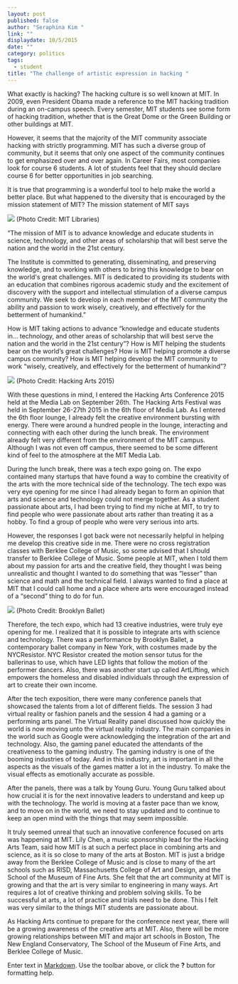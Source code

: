 ```yaml
---
layout: post
published: false
author: "Seraphina Kim "
link: ""
displaydate: 10/5/2015
date: ""
category: politics
tags: 
  - student
title: "The challenge of artistic expression in hacking "
---
```


What exactly is hacking? The hacking culture is so well known at MIT. In 2009, even President Obama made a reference to the MIT hacking tradition during an on-campus speech. Every semester, MIT students see some form of hacking tradition, whether that is the Great Dome or the Green Building or other buildings at MIT. 

However, it seems that the majority of the MIT community associate hacking with strictly programming. MIT has such a diverse group of community, but it seems that only one aspect of the community continues to get emphasized over and over again. In Career Fairs, most companies look for course 6 students. A lot of students feel that they should declare course 6 for better opportunities in job searching. 

It is true that programming is a wonderful tool to help make the world a better place. But what happened to the diversity that is encouraged by the mission statement of MIT? The mission statement of MIT says 

![](http://libraries.mit.edu/mithistory/wp-content/files/mit-seal_400x400-300x300.gif)
(Photo Credit: MIT Libraries) 

“The mission of MIT is to advance knowledge and educate students in science, technology, and other areas of scholarship that will best serve the nation and the world in the 21st century.

The Institute is committed to generating, disseminating, and preserving knowledge, and to working with others to bring this knowledge to bear on the world's great challenges. MIT is dedicated to providing its students with an education that combines rigorous academic study and the excitement of discovery with the support and intellectual stimulation of a diverse campus community. We seek to develop in each member of the MIT community the ability and passion to work wisely, creatively, and effectively for the betterment of humankind.”

How is MIT taking actions to advance “knowledge and educate students in… technology, and other areas of scholarship that will best serve the nation and the world in the 21st century”? How is MIT helping the students bear on the world’s great challenges? How is MIT helping promote a diverse campus community? How is MIT helping develop the MIT community to work “wisely, creatively, and effectively for the betterment of humankind”? 

![](https://s.evbuc.com/https_proxy?url=http%3A%2F%2Fi59.tinypic.com%2Fnz485.jpg&sig=ADR2i7-QHVriDp8YI-QEqysAHIVs1gBo2A )
(Photo Credit: Hacking Arts 2015) 

With these questions in mind, I entered the Hacking Arts Conference 2015 held at the Media Lab on September 26th. The Hacking Arts Festival was held in September 26-27th 2015 in the 6th floor of Media Lab. As I entered the 6th floor lounge, I already felt the creative environment bursting with energy. There were around a hundred people in the lounge, interacting and connecting with each other during the lunch break. The environment already felt very different from the environment of the MIT campus. Although I was not even off campus, there seemed to be some different kind of feel to the atmosphere at the MIT Media Lab. 

During the lunch break, there was a tech expo going on. The expo contained many startups that have found a way to combine the creativity of the arts with the more technical side of the technology. The tech expo was very eye opening for me since I had already began to form an opinion that arts and science and technology could not merge together. As a student passionate about arts, I had been trying to find my niche at MIT, to try to find people who were passionate about arts rather than treating it as a hobby. To find a group of people who were very serious into arts. 

However, the responses I got back were not necessarily helpful in helping me develop this creative side in me. There were no cross registration classes with Berklee College of Music, so some advised that I should transfer to Berklee College of Music. Some people at MIT, when I told them about my passion for arts and the creative field, they thought I was being unrealistic and thought I wanted to do something that was “lesser” than science and math and the technical field. I always wanted to find a place at MIT that I could call home and a place where arts were encouraged instead of a “second” thing to do for fun. 
 
![](http://www.brooklynballet.org/sites/default/files/styles/interior_slide_image/public/brooklyn-ballet_by-lucas-chilczuk-470_1.jpg?itok=s8mROPPJ)
(Photo Credit: Brooklyn Ballet) 

Therefore, the tech expo, which had 13 creative industries, were truly eye opening for me. I realized that it is possible to integrate arts with science and technology. There was a performance by Brooklyn Ballet, a contemporary ballet company in New York, with costumes made by the NYCResistor. NYC Resistor created the motion sensor tutus for the ballerinas to use, which have LED lights that follow the motion of the performer dancers. Also, there was another start up called ArtLifting, which empowers the homeless and disabled individuals through the expression of art to create their own income. 

After the tech exposition, there were many conference panels that showcased the talents from a lot of different fields. The session 3 had virtual reality or fashion panels and the session 4 had a gaming or a performing arts panel. The Virtual Reality panel discussed how quickly the world is now moving unto the virtual reality industry. The main companies in the world such as Google were acknowledging the integration of the art and technology. Also, the gaming panel educated the attendants of the creativeness to the gaming industry. The gaming industry is one of the booming industries of today. And in this industry, art is important in all the aspects as the visuals of the games matter a lot in the industry. To make the visual effects as emotionally accurate as possible. 
 
After the panels, there was a talk by Young Guru. Young Guru talked about how crucial it is for the next innovative leaders to understand and keep up with the technology. The world is moving at a faster pace than we know, and to move on in the world, we need to stay updated and to continue to keep an open mind with the things that may seem impossible. 

It truly seemed unreal that such an innovative conference focused on arts was happening at MIT. Lily Chen, a music sponsorship lead for the Hacking Arts Team, said how MIT is at such a perfect place in combining arts and science, as it is so close to many of the arts at Boston. MIT is just a bridge away from the Berklee College of Music and is close to many of the art schools such as RISD, Massachusetts College of Art and Design, and the School of the Museum of Fine Arts. She felt that the art community at MIT is growing and that the art is very similar to engineering in many ways. Art requires a lot of creative thinking and problem solving skills. To be successful at arts, a lot of practice and trials need to be done. This I felt was very similar to the things MIT students are passionate about. 

As Hacking Arts continue to prepare for the conference next year, there will be a growing awareness of the creative arts at MIT. Also, there will be more growing relationships between MIT and major art schools in Boston, The New England Conservatory, The School of the Museum of Fine Arts, and Berklee College of Music. 


Enter text in [Markdown](http://daringfireball.net/projects/markdown/). Use the toolbar above, or click the **?** button for formatting help.
